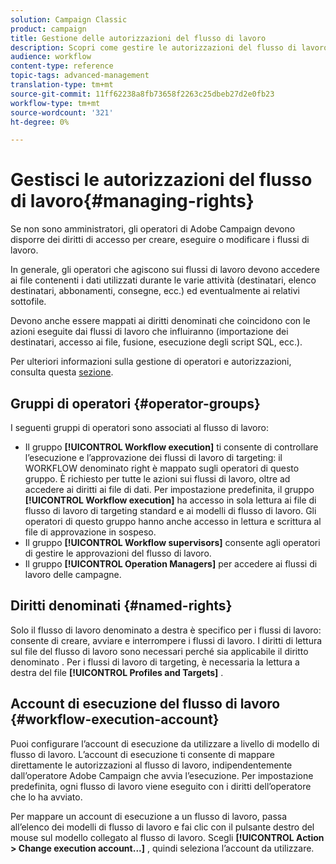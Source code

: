 ```yaml
---
solution: Campaign Classic
product: campaign
title: Gestione delle autorizzazioni del flusso di lavoro
description: Scopri come gestire le autorizzazioni del flusso di lavoro
audience: workflow
content-type: reference
topic-tags: advanced-management
translation-type: tm+mt
source-git-commit: 11ff62238a8fb73658f2263c25dbeb27d2e0fb23
workflow-type: tm+mt
source-wordcount: '321'
ht-degree: 0%

---
```



# Gestisci le autorizzazioni del flusso di lavoro{#managing-rights}

Se non sono amministratori, gli operatori di Adobe Campaign devono disporre dei diritti di accesso per creare, eseguire o modificare i flussi di lavoro.

In generale, gli operatori che agiscono sui flussi di lavoro devono accedere ai file contenenti i dati utilizzati durante le varie attività (destinatari, elenco destinatari, abbonamenti, consegne, ecc.) ed eventualmente ai relativi sottofile.

Devono anche essere mappati ai diritti denominati che coincidono con le azioni eseguite dai flussi di lavoro che influiranno (importazione dei destinatari, accesso ai file, fusione, esecuzione degli script SQL, ecc.).

Per ulteriori informazioni sulla gestione di operatori e autorizzazioni, consulta questa [sezione](../../platform/using/access-management.md).

## Gruppi di operatori {#operator-groups}

I seguenti gruppi di operatori sono associati al flusso di lavoro:

* Il gruppo **[!UICONTROL Workflow execution]** ti consente di controllare l’esecuzione e l’approvazione dei flussi di lavoro di targeting: il WORKFLOW denominato right è mappato sugli operatori di questo gruppo. È richiesto per tutte le azioni sui flussi di lavoro, oltre ad accedere ai diritti ai file di dati. Per impostazione predefinita, il gruppo **[!UICONTROL Workflow execution]** ha accesso in sola lettura ai file di flusso di lavoro di targeting standard e ai modelli di flusso di lavoro. Gli operatori di questo gruppo hanno anche accesso in lettura e scrittura al file di approvazione in sospeso.
* Il gruppo **[!UICONTROL Workflow supervisors]** consente agli operatori di gestire le approvazioni del flusso di lavoro.
* Il gruppo **[!UICONTROL Operation Managers]** per accedere ai flussi di lavoro delle campagne.

## Diritti denominati {#named-rights}

Solo il flusso di lavoro denominato a destra è specifico per i flussi di lavoro: consente di creare, avviare e interrompere i flussi di lavoro. I diritti di lettura sul file del flusso di lavoro sono necessari perché sia applicabile il diritto denominato . Per i flussi di lavoro di targeting, è necessaria la lettura a destra del file **[!UICONTROL Profiles and Targets]** .

## Account di esecuzione del flusso di lavoro {#workflow-execution-account}

Puoi configurare l’account di esecuzione da utilizzare a livello di modello di flusso di lavoro. L’account di esecuzione ti consente di mappare direttamente le autorizzazioni al flusso di lavoro, indipendentemente dall’operatore Adobe Campaign che avvia l’esecuzione. Per impostazione predefinita, ogni flusso di lavoro viene eseguito con i diritti dell’operatore che lo ha avviato.

Per mappare un account di esecuzione a un flusso di lavoro, passa all’elenco dei modelli di flusso di lavoro e fai clic con il pulsante destro del mouse sul modello collegato al flusso di lavoro. Scegli **[!UICONTROL Action > Change execution account...]** , quindi seleziona l’account da utilizzare.
